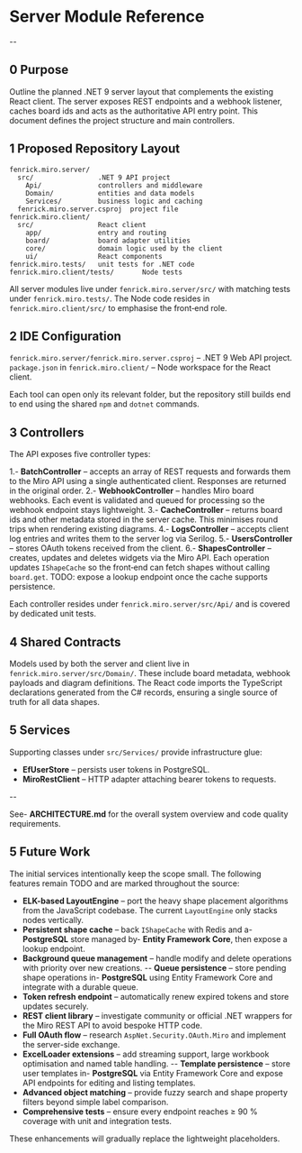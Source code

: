 # Server Module Reference

--

## 0 Purpose

Outline the planned .NET 9 server layout that complements the existing React
client. The server exposes REST endpoints and a webhook listener, caches board
ids and acts as the authoritative API entry point. This document defines the
project structure and main controllers.

## 1 Proposed Repository Layout

```
fenrick.miro.server/
  src/                .NET 9 API project
    Api/              controllers and middleware
    Domain/           entities and data models
    Services/         business logic and caching
  fenrick.miro.server.csproj  project file
fenrick.miro.client/
  src/                React client
    app/              entry and routing
    board/            board adapter utilities
    core/             domain logic used by the client
    ui/               React components
fenrick.miro.tests/   unit tests for .NET code
fenrick.miro.client/tests/       Node tests
```

All server modules live under `fenrick.miro.server/src/` with matching tests
under `fenrick.miro.tests/`. The Node code resides in
`fenrick.miro.client/src/` to emphasise the front‑end role.

## 2 IDE Configuration

 `fenrick.miro.server/fenrick.miro.server.csproj` – .NET 9 Web API project.
 `package.json` in `fenrick.miro.client/` – Node workspace for the React client.

Each tool can open only its relevant folder, but the repository still builds end
to end using the shared `npm` and `dotnet` commands.

## 3 Controllers

The API exposes five controller types:

1.- **BatchController** – accepts an array of REST requests and forwards them to
   the Miro API using a single authenticated client. Responses are returned in
   the original order.
2.- **WebhookController** – handles Miro board webhooks. Each event is validated
   and queued for processing so the webhook endpoint stays lightweight.
3.- **CacheController** – returns board ids and other metadata stored in the
   server cache. This minimises round trips when rendering existing diagrams.
4.- **LogsController** – accepts client log entries and writes them to the server
   log via Serilog.
5.- **UsersController** – stores OAuth tokens received from the client.
6.- **ShapesController** – creates, updates and deletes widgets via the Miro API.
   Each operation updates `IShapeCache` so the front‑end can fetch shapes
   without calling `board.get`. TODO: expose a lookup endpoint once the cache
   supports persistence.

Each controller resides under `fenrick.miro.server/src/Api/` and is covered by
dedicated unit tests.

## 4 Shared Contracts

Models used by both the server and client live in
`fenrick.miro.server/src/Domain/`. These include board metadata, webhook
payloads and diagram definitions. The React code imports the TypeScript
declarations generated from the C# records, ensuring a single source of truth
for all data shapes.

## 5 Services

Supporting classes under `src/Services/` provide infrastructure glue:

- **EfUserStore** – persists user tokens in PostgreSQL.
- **MiroRestClient** – HTTP adapter attaching bearer tokens to requests.

--

See- **ARCHITECTURE.md** for the overall system overview and code quality
requirements.

## 5 Future Work

The initial services intentionally keep the scope small. The following features remain TODO and are marked throughout the source:

- **ELK-based LayoutEngine** – port the heavy shape placement algorithms from the JavaScript codebase. The current `LayoutEngine` only stacks nodes vertically.
- **Persistent shape cache** – back `IShapeCache` with Redis and a- **PostgreSQL** store managed by- **Entity Framework Core**, then expose a lookup endpoint.
- **Background queue management** – handle modify and delete operations with priority over new creations.
  -- **Queue persistence** – store pending shape operations in- **PostgreSQL** using Entity Framework Core and integrate with a durable queue.
- **Token refresh endpoint** – automatically renew expired tokens and store updates securely.
- **REST client library** – investigate community or official .NET wrappers for the Miro REST API to avoid bespoke HTTP code.
- **Full OAuth flow** – research `AspNet.Security.OAuth.Miro` and implement the server-side exchange.
- **ExcelLoader extensions** – add streaming support, large workbook optimisation and named table handling.
  -- **Template persistence** – store user templates in- **PostgreSQL** via Entity Framework Core and expose API endpoints for editing and listing templates.
- **Advanced object matching** – provide fuzzy search and shape property filters beyond simple label comparison.
- **Comprehensive tests** – ensure every endpoint reaches ≥ 90 % coverage with unit and integration tests.

These enhancements will gradually replace the lightweight placeholders.
